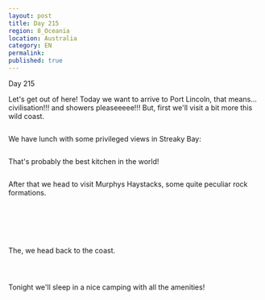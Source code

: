 ```yaml
---
layout: post
title: Day 215
region: 8_Oceania
location: Australia
category: EN
permalink:
published: true
---
```


Day 215

Let's get out of here! Today we want to arrive to Port Lincoln, that means... civilisation!!! and showers pleaseeeee!!! But, first we'll visit a bit more this wild coast.

<p><a
href="https://lh3.googleusercontent.com/Mq2oKe9qtp0buck43O-evM6Th5awU75AUB43PKe03WDPBxO93nxk5X48r9b1FJgyav8zDLk33NrImV7IfJGyjGSu9dbSk1xM81J7Y8RYNdcTffbhCE10JVTxbtblwjMcifyYx_adYop94nQi8cayNhsJUoLbrGStY8EA7PqeB3vISftSqxTOo_5hxVPpF5PrfxWlC919qIKRxspT4L6uIp_ZqOZpw126QobHaUmrnsHcUrR3jmxFULlAHjd7lVO9kVSYXWp5mZ-GGP6XkrW0N-u_QWNx86De3Fi1q5x51hVoes73ygoqoVe3tKj_XMDN7iLmOLuQWoiY7oXHP7eTyii8kUo14WW3LQlnpKiM0CIj6DtISQFvV2yh1KqUn6o2uYvytB-yDx6F5m3o6eGREfH9miUxkfW5uQKaj16_Gq4G9vzQRtY71SPnB1JCekLloEOTcBuWW2U7mQE2TP02s8_OLs-HWrpYvbg6dfVSRq8N-ihOZPClCo7GRI0oyzHGnnR_-PPfLIJbHwGGqx1dPBLW5cecDBWUjGMhk-e9mvX1gsPkJEYLkLgZx_RPmXt8TyDw2PyOujzWosnjZTFyjOVrsXyCzbDA0ztedftnnlQQrA6wQZxzTZ3iPKwnnNGuOImeDYNVVJXYy2hhTiSSa0i6TpmLN0bhRaSAjHxVVBywzH8-mYUGKTunm56OngSdu7KUuqrOl__VBS3QQyK1aUpw=w836-h627-no"><img 
src="https://lh3.googleusercontent.com/Mq2oKe9qtp0buck43O-evM6Th5awU75AUB43PKe03WDPBxO93nxk5X48r9b1FJgyav8zDLk33NrImV7IfJGyjGSu9dbSk1xM81J7Y8RYNdcTffbhCE10JVTxbtblwjMcifyYx_adYop94nQi8cayNhsJUoLbrGStY8EA7PqeB3vISftSqxTOo_5hxVPpF5PrfxWlC919qIKRxspT4L6uIp_ZqOZpw126QobHaUmrnsHcUrR3jmxFULlAHjd7lVO9kVSYXWp5mZ-GGP6XkrW0N-u_QWNx86De3Fi1q5x51hVoes73ygoqoVe3tKj_XMDN7iLmOLuQWoiY7oXHP7eTyii8kUo14WW3LQlnpKiM0CIj6DtISQFvV2yh1KqUn6o2uYvytB-yDx6F5m3o6eGREfH9miUxkfW5uQKaj16_Gq4G9vzQRtY71SPnB1JCekLloEOTcBuWW2U7mQE2TP02s8_OLs-HWrpYvbg6dfVSRq8N-ihOZPClCo7GRI0oyzHGnnR_-PPfLIJbHwGGqx1dPBLW5cecDBWUjGMhk-e9mvX1gsPkJEYLkLgZx_RPmXt8TyDw2PyOujzWosnjZTFyjOVrsXyCzbDA0ztedftnnlQQrA6wQZxzTZ3iPKwnnNGuOImeDYNVVJXYy2hhTiSSa0i6TpmLN0bhRaSAjHxVVBywzH8-mYUGKTunm56OngSdu7KUuqrOl__VBS3QQyK1aUpw=w836-h627-no" class="oversize" alt=""></a></p>

We have lunch with some privileged views in Streaky Bay:

<p><a
href="https://lh3.googleusercontent.com/whixAqiXJ3YJNpHhDERgIYlZcIu6Wyx1Bki15RkR1gQFV9g3Vo1oogs7nLumyfPa0d4kXiopTWGMoOHOO4F_GIMJ3iUthm9KvBn3rTQsWQcQVW2AU_T0phJeFEofc2jRzX1176TFVNCmfrfxO-F0Bng_d2lw_Ml-EnJJ32U5W1kAVVcmalGtAe4AjhtfMEeYX9UNrgprTz7VHTroqu1agU6QNp8u0aKw-yg_UwUGxOLJxdPIsztDryR-WeG1M92dn63D8XXBzwNO8r-ptDsis8uadsekOVMWW40aUNSSH7Ojk8rG_yF6sfBY5bB0umayyWHqS8dsX0pdHPJvn4UJy9FEsQgwP_hjKyuP7u1vKjv8bJbI--SAWgYDt2lHDWHZd-R8cSYkbOYyvTomXrqHsy8OoTJtj1xebPM1OEusbupERS0618GvUcm1tQrL5HOqZqJ9_jOuXybXi_8nN9WPSNpkM22V2EcEOQTh-YDKHN2iq-6Hg-XY6e47oNcZzYy5ET0xDY1FKIiLVPuGhHnq7Ht7Obyv_ziqvhanujV5_ITJPZSeAGxFvgXbzMXZ4zTEAVuERI55Gq1A3Mk14zCelYCJHejCd0LXejVT2vD-i-rP2vKyMyYzRDRSzMvU94mUtVtSU_wCkQNxEqbHJwCBkfhZsC0A5SKEhFUNYusm1yXFi0YHfFs2pSUOz8AfILj-sAAMbaioe5qM9NUarR5pn7lj=w836-h627-no"><img 
src="https://lh3.googleusercontent.com/whixAqiXJ3YJNpHhDERgIYlZcIu6Wyx1Bki15RkR1gQFV9g3Vo1oogs7nLumyfPa0d4kXiopTWGMoOHOO4F_GIMJ3iUthm9KvBn3rTQsWQcQVW2AU_T0phJeFEofc2jRzX1176TFVNCmfrfxO-F0Bng_d2lw_Ml-EnJJ32U5W1kAVVcmalGtAe4AjhtfMEeYX9UNrgprTz7VHTroqu1agU6QNp8u0aKw-yg_UwUGxOLJxdPIsztDryR-WeG1M92dn63D8XXBzwNO8r-ptDsis8uadsekOVMWW40aUNSSH7Ojk8rG_yF6sfBY5bB0umayyWHqS8dsX0pdHPJvn4UJy9FEsQgwP_hjKyuP7u1vKjv8bJbI--SAWgYDt2lHDWHZd-R8cSYkbOYyvTomXrqHsy8OoTJtj1xebPM1OEusbupERS0618GvUcm1tQrL5HOqZqJ9_jOuXybXi_8nN9WPSNpkM22V2EcEOQTh-YDKHN2iq-6Hg-XY6e47oNcZzYy5ET0xDY1FKIiLVPuGhHnq7Ht7Obyv_ziqvhanujV5_ITJPZSeAGxFvgXbzMXZ4zTEAVuERI55Gq1A3Mk14zCelYCJHejCd0LXejVT2vD-i-rP2vKyMyYzRDRSzMvU94mUtVtSU_wCkQNxEqbHJwCBkfhZsC0A5SKEhFUNYusm1yXFi0YHfFs2pSUOz8AfILj-sAAMbaioe5qM9NUarR5pn7lj=w836-h627-no" class="oversize" alt=""></a></p>

That's probably the best kitchen in the world!

<p><a
href="https://lh3.googleusercontent.com/_WjgrFF4kQAmG49pkIUThw_yLCtcoQdUcExGFv8Ami5tILDEzltNPtlKWtp4kxil45gDyUxVAuSwfIzgBG742Atubdyj3Sw7Io3PuUCJrBb9kfpvv3XkYiqQ_Bem2X5olwxRNZWDB1CuD4IzHtE1zahP6gEe1GIAaLhqUvYfhMGMaoUPIKzfukWJP6ZXG39a6gE-Mkm8eHlEr39qDYBX7jSbQKZnF-MUXkZbK6J-uwOj_E_UbXWLADVEt9l-djbFhGq14Ga6BSKD8qiFTfCeYb8bBC3BiRmY_ZJ6aMVGxU6YbnaYzKhC74zjOtHSaU3RBPtdXDpeMIiWQ7j7ed9D3VSep3XQswGIN182KGhq1GJu_No753P9z6_N3_WJPujpxFYxkg29ULEOnRC2D8mKdkuj0DM_Q81OM9NyEfO4AVNqYUvH-L5sSaqNSiFuXj3RFImLsQoNItBzoubD5z3cMgwBsvEm4yN7VV1_En5ax3rNfqXfanQzxcxfr5uFnAMw5GZx43HTfYg2exqQ5WZKLNjbMyDT7m-E5cbhKdU7BDBEFs1RcoLgm2qcD_ST0UPZRV_xzdU8qCEamfEiadaoLxFiycPubmnKLxvX5Ak33flvlSt9XunraCVy1c0Bo8SgcWzgVjYD-44cYI92TMbPszTtmD0ksihmsW496C_9Kkp_jw-EZTjjeSj5WAlnzhchJwkB1l6bwLZOGQ7pgXKAY8C5=w669-h502-no"><img 
src="https://lh3.googleusercontent.com/_WjgrFF4kQAmG49pkIUThw_yLCtcoQdUcExGFv8Ami5tILDEzltNPtlKWtp4kxil45gDyUxVAuSwfIzgBG742Atubdyj3Sw7Io3PuUCJrBb9kfpvv3XkYiqQ_Bem2X5olwxRNZWDB1CuD4IzHtE1zahP6gEe1GIAaLhqUvYfhMGMaoUPIKzfukWJP6ZXG39a6gE-Mkm8eHlEr39qDYBX7jSbQKZnF-MUXkZbK6J-uwOj_E_UbXWLADVEt9l-djbFhGq14Ga6BSKD8qiFTfCeYb8bBC3BiRmY_ZJ6aMVGxU6YbnaYzKhC74zjOtHSaU3RBPtdXDpeMIiWQ7j7ed9D3VSep3XQswGIN182KGhq1GJu_No753P9z6_N3_WJPujpxFYxkg29ULEOnRC2D8mKdkuj0DM_Q81OM9NyEfO4AVNqYUvH-L5sSaqNSiFuXj3RFImLsQoNItBzoubD5z3cMgwBsvEm4yN7VV1_En5ax3rNfqXfanQzxcxfr5uFnAMw5GZx43HTfYg2exqQ5WZKLNjbMyDT7m-E5cbhKdU7BDBEFs1RcoLgm2qcD_ST0UPZRV_xzdU8qCEamfEiadaoLxFiycPubmnKLxvX5Ak33flvlSt9XunraCVy1c0Bo8SgcWzgVjYD-44cYI92TMbPszTtmD0ksihmsW496C_9Kkp_jw-EZTjjeSj5WAlnzhchJwkB1l6bwLZOGQ7pgXKAY8C5=w669-h502-no" class="oversize" alt=""></a></p>

After that we head to visit Murphys Haystacks, some quite peculiar rock formations.

<p><a
href="https://lh3.googleusercontent.com/SdRdA5VZT9HXhBY8YWtsG8-6Kjp0b-AVtGYzWDDe8r3MJ0s6fisPS84hWasBz-Y7cLF9yJUWs8b1DnLjcjPtgTCFR__Cl2eJqcuOLH93qJg9aYW0uduChKZmViP-H8hXwiEbTMZKbbuyaK_PUq5OLGBBqtgsURLV1kREEEGZbvHfPVPm6b0y_lubG9fUHrRWPBgO0Q31brm2BvSeZR-a_O1G0BnqtmrMXQpG6lN371vO7pZwvN4uz7CoWrrRDQu2IJodXJXDzlGPy9jVQqktQGAZkoYUULnb-M6Tyj7AHNdAjdI6g12TK_2CW3u2s0mfN1olgDeS8eASVc1H9YlgrGfKf0Enrclm7CJcYSioHwe2Yt4sXh93rWXfPFY0jLYIEL6-f5Eisf3uTUIyhWJofzELPzAnELmPfsvBcrm6d4gCt7q9Vu82jp37N6K3VublmkEHdorPUll5S50_08v71Z2bnIGbDgRW4m1ZD4fhf9wMhRrNWVl5oC8-3CJYtTREyk2Lk5SvOPuFW003RxzvpqLfqQaf_-wyDM87JZiKTRArxSuU1Kj4JAgrECTU1xF852H-sWK8AADHWnvgcnFJzxU5yssRNiPqU8s4TpxOGPTxbMpydGDLBTRq0_kDhNjLPEq4dGcdroCB71b7KqvGzEx5YCWNkzOlC-UTz1PHRuznXW5Wig-6kaukOnzdM0Si5LvZJxVn6gBtB9vkOzgzFnXM=w836-h627-no"><img 
src="https://lh3.googleusercontent.com/SdRdA5VZT9HXhBY8YWtsG8-6Kjp0b-AVtGYzWDDe8r3MJ0s6fisPS84hWasBz-Y7cLF9yJUWs8b1DnLjcjPtgTCFR__Cl2eJqcuOLH93qJg9aYW0uduChKZmViP-H8hXwiEbTMZKbbuyaK_PUq5OLGBBqtgsURLV1kREEEGZbvHfPVPm6b0y_lubG9fUHrRWPBgO0Q31brm2BvSeZR-a_O1G0BnqtmrMXQpG6lN371vO7pZwvN4uz7CoWrrRDQu2IJodXJXDzlGPy9jVQqktQGAZkoYUULnb-M6Tyj7AHNdAjdI6g12TK_2CW3u2s0mfN1olgDeS8eASVc1H9YlgrGfKf0Enrclm7CJcYSioHwe2Yt4sXh93rWXfPFY0jLYIEL6-f5Eisf3uTUIyhWJofzELPzAnELmPfsvBcrm6d4gCt7q9Vu82jp37N6K3VublmkEHdorPUll5S50_08v71Z2bnIGbDgRW4m1ZD4fhf9wMhRrNWVl5oC8-3CJYtTREyk2Lk5SvOPuFW003RxzvpqLfqQaf_-wyDM87JZiKTRArxSuU1Kj4JAgrECTU1xF852H-sWK8AADHWnvgcnFJzxU5yssRNiPqU8s4TpxOGPTxbMpydGDLBTRq0_kDhNjLPEq4dGcdroCB71b7KqvGzEx5YCWNkzOlC-UTz1PHRuznXW5Wig-6kaukOnzdM0Si5LvZJxVn6gBtB9vkOzgzFnXM=w836-h627-no" class="oversize" alt=""></a></p>

<p><a
href="https://lh3.googleusercontent.com/MNota4ml9B4AE4Ps1MdJculQOzBm-rs2YxGQu-N7gqHyEyoEeM1lMTTbepeeBEPUVdaLqmHi1_P-VzUDE5xcl6Gc9WSiGlB7nbrC7hP5XTrdmAFjtT1g2A0pPT2K6a9UqdU6PPG92477TRqBkovLKDTPvCAEWLx06TIPfeR5Rw8q-vbOhVFJsBcXBUxhj3I3jN8sSew_RTZZmKLfYEp6XV985dE1f59f7YSijDCauVuuwUjlCWqsEflf-_lsW5mFRqSz6tw3nFl3A7IkUxdaEMwvT7-bUolInFVGNmIVr-ZqKm81xOg79GvdpY7aXEzaGyK-Cbeqb20vO5XpE_HHkIPaQofibxyqGiw0jeYtdUFvguKCGYyqeXT0QBfNMaxn6ehTkFpFpqfKlp5y6gm3XcGB2NYIBNvXO-fosdpRJcvyYvtgP7BTrEepkM79WTUOJbM2rxAR5dAX7jr3CtTvZ-B7RYXJJrTNcVpQFG8HPcl85eXz2GAx5fUboPPwohnpYk-3q0aH6jhtxkl_-ptHj5smXKwL4f3ghQacR1se7uMbmKsSwavuMotjtN7YBI8NQ4M6FZu30CItHtaenUcgBs8S42IawiSt6CrbTUPFkHpAvC20idS08ocnnXsBjME_ZGpoO0N9yUOh1Kxde9DHJGsGH-ITGP8JydUx16KnQD0TXvyRs0LuPOp7-a8O0a14rb0o2MT8Nul9D_BhElpmvQ06=w836-h627-no"><img 
src="https://lh3.googleusercontent.com/MNota4ml9B4AE4Ps1MdJculQOzBm-rs2YxGQu-N7gqHyEyoEeM1lMTTbepeeBEPUVdaLqmHi1_P-VzUDE5xcl6Gc9WSiGlB7nbrC7hP5XTrdmAFjtT1g2A0pPT2K6a9UqdU6PPG92477TRqBkovLKDTPvCAEWLx06TIPfeR5Rw8q-vbOhVFJsBcXBUxhj3I3jN8sSew_RTZZmKLfYEp6XV985dE1f59f7YSijDCauVuuwUjlCWqsEflf-_lsW5mFRqSz6tw3nFl3A7IkUxdaEMwvT7-bUolInFVGNmIVr-ZqKm81xOg79GvdpY7aXEzaGyK-Cbeqb20vO5XpE_HHkIPaQofibxyqGiw0jeYtdUFvguKCGYyqeXT0QBfNMaxn6ehTkFpFpqfKlp5y6gm3XcGB2NYIBNvXO-fosdpRJcvyYvtgP7BTrEepkM79WTUOJbM2rxAR5dAX7jr3CtTvZ-B7RYXJJrTNcVpQFG8HPcl85eXz2GAx5fUboPPwohnpYk-3q0aH6jhtxkl_-ptHj5smXKwL4f3ghQacR1se7uMbmKsSwavuMotjtN7YBI8NQ4M6FZu30CItHtaenUcgBs8S42IawiSt6CrbTUPFkHpAvC20idS08ocnnXsBjME_ZGpoO0N9yUOh1Kxde9DHJGsGH-ITGP8JydUx16KnQD0TXvyRs0LuPOp7-a8O0a14rb0o2MT8Nul9D_BhElpmvQ06=w836-h627-no" class="oversize" alt=""></a></p>

<p><a
href="https://lh3.googleusercontent.com/YCjcBYUSMq5Z6i7MlhLGk-btDISYQGd6epse6ZxGHRymFCdYDwuoWRsFPsvo9FUpVyFW58eufk-RkrUURbkMIEVnNkSkCdrhzCbrlCHbQq5efDSqJ7UZ_fOuIWKB_xb8w_nuM9CB_-JBXnvdrApxDzC3o_OVC2RMmw4RLPWtiC6mq80g83Toioh9VkVxhjQCUc9J8g2C3MSBknrQoe3kzidHU2XgtZiiyqhJABLk6RiFtikUpG75-VGntIRS2wUlEB8pq58ak4zIMJqWYauNxp7vTDn6DzhB4HfzeR3ahlxT0M4w_nrDV_iziSXWZ1v2r5ooka_9fMJzDBorYJ2Z_beuRA49X5t9RKctzC3INnk99AtLsjp06hoCxWhN1cs2V62ZgwNZP2TaW_AnVELKTpElWPGC36rP_XFKP1vjzAohY1IBHz3p5DCHkA02uxc8dzLHC5qqElT3jscvufx59cOQs26zTNiBJxb-IXfeQSrXsU_X5dpO7gowRT10t-h9cr9qflZGLYorT1Xz4it9h1oKrfKoDW04o4JqNluXRAC69OCFz2ZKo-xcW1hw_4JpHu5Nl-9l2q0gKAQJPlGatze3V43NgavYQUmAGOEj30sFk5eWhC_g2mWlvjDzhQcI79rV47JSlR0yNKt_qothJ-1B_9a5rBCFea04nHPhMSYNuvy5HHTeYqPk6CMY1lA-Q7R5M1D9JqUSm4sSkLB4Hvgz=w669-h502-no"><img 
src="https://lh3.googleusercontent.com/YCjcBYUSMq5Z6i7MlhLGk-btDISYQGd6epse6ZxGHRymFCdYDwuoWRsFPsvo9FUpVyFW58eufk-RkrUURbkMIEVnNkSkCdrhzCbrlCHbQq5efDSqJ7UZ_fOuIWKB_xb8w_nuM9CB_-JBXnvdrApxDzC3o_OVC2RMmw4RLPWtiC6mq80g83Toioh9VkVxhjQCUc9J8g2C3MSBknrQoe3kzidHU2XgtZiiyqhJABLk6RiFtikUpG75-VGntIRS2wUlEB8pq58ak4zIMJqWYauNxp7vTDn6DzhB4HfzeR3ahlxT0M4w_nrDV_iziSXWZ1v2r5ooka_9fMJzDBorYJ2Z_beuRA49X5t9RKctzC3INnk99AtLsjp06hoCxWhN1cs2V62ZgwNZP2TaW_AnVELKTpElWPGC36rP_XFKP1vjzAohY1IBHz3p5DCHkA02uxc8dzLHC5qqElT3jscvufx59cOQs26zTNiBJxb-IXfeQSrXsU_X5dpO7gowRT10t-h9cr9qflZGLYorT1Xz4it9h1oKrfKoDW04o4JqNluXRAC69OCFz2ZKo-xcW1hw_4JpHu5Nl-9l2q0gKAQJPlGatze3V43NgavYQUmAGOEj30sFk5eWhC_g2mWlvjDzhQcI79rV47JSlR0yNKt_qothJ-1B_9a5rBCFea04nHPhMSYNuvy5HHTeYqPk6CMY1lA-Q7R5M1D9JqUSm4sSkLB4Hvgz=w669-h502-no" class="oversize" alt=""></a></p>

<p><a
href="https://lh3.googleusercontent.com/0gYKUK94JKby_o35Ebfhz5VsFt5Zvbly03e153hG601vOtFC6OBwh2EF_YB1vfMN4qXx61Edaua1JGXQE997M-WRyYznD_XwaYYEZezfF6ccWpyl2kHkQr_2NXmtmvbX4429f0zO-ONWoP2D9oZF4bs89Z1MsurdhtPcAZnT8ml2dqGkQN7mzE5HTAIEu6RRK3b-gvnxVObMMCZiwCqOR1o5AiiPosPVDiu5fpOLfwiLbuvCP5t4Eq48MJm4ePgv4ftgXJAa89TcEkzr6T3slYcqaz4AAEpZ_TWM7vXPKinr2KxHmg-L7mLUnVqH45uKxjOlAZaLSvmNUtd6PHACunjEyr61NtwaQ0fMivK_7ZmTCbQ2WUAOTVu64K7px29ekjnZWlaATl-Ix7RUwkrC01UyFUscivQTixjIv1yREePBtE0HOnd0eZI_YwMNScSYGE3tnBF-ovwPXX_Cs37g0uLVUh9sOgK1PIFbA8S2kAgr_M09AFCKCr300IpVTwSPsyxi9XJivQIos9q2zJrLudTiX6llC9TguX1McT70XE__-AdsBijw_1k2JNibQJzPI31c-4G2YZCqp9XC-vBR8-RMpBQTjFF9R3NzgiruD5_yOmihEO84DRL5_I5LeuEuDQGFhWPD0Tavksr2ScJ0q0gkZK1H4e5egBWAcH5bCxyfOVciho64wosyX_rywlF7Dn6mSR5odapgueEeMWRyQBnC=w836-h627-no"><img 
src="https://lh3.googleusercontent.com/0gYKUK94JKby_o35Ebfhz5VsFt5Zvbly03e153hG601vOtFC6OBwh2EF_YB1vfMN4qXx61Edaua1JGXQE997M-WRyYznD_XwaYYEZezfF6ccWpyl2kHkQr_2NXmtmvbX4429f0zO-ONWoP2D9oZF4bs89Z1MsurdhtPcAZnT8ml2dqGkQN7mzE5HTAIEu6RRK3b-gvnxVObMMCZiwCqOR1o5AiiPosPVDiu5fpOLfwiLbuvCP5t4Eq48MJm4ePgv4ftgXJAa89TcEkzr6T3slYcqaz4AAEpZ_TWM7vXPKinr2KxHmg-L7mLUnVqH45uKxjOlAZaLSvmNUtd6PHACunjEyr61NtwaQ0fMivK_7ZmTCbQ2WUAOTVu64K7px29ekjnZWlaATl-Ix7RUwkrC01UyFUscivQTixjIv1yREePBtE0HOnd0eZI_YwMNScSYGE3tnBF-ovwPXX_Cs37g0uLVUh9sOgK1PIFbA8S2kAgr_M09AFCKCr300IpVTwSPsyxi9XJivQIos9q2zJrLudTiX6llC9TguX1McT70XE__-AdsBijw_1k2JNibQJzPI31c-4G2YZCqp9XC-vBR8-RMpBQTjFF9R3NzgiruD5_yOmihEO84DRL5_I5LeuEuDQGFhWPD0Tavksr2ScJ0q0gkZK1H4e5egBWAcH5bCxyfOVciho64wosyX_rywlF7Dn6mSR5odapgueEeMWRyQBnC=w836-h627-no" class="oversize" alt=""></a></p>

<p><a
href="https://lh3.googleusercontent.com/u4aD38rEJzd16CVDpZqQ2B9UF0fJGdVUrmq51ahIeI70DV7yO0ZhPgV69agLUBV3mAiqTG7B0rTHgS_isskLItFBjy9I7NUaHosicx2GzAvNn0Xzgv2y6SK08Q7KY1DmKw9NN8EREGcSYkh5_W7BIwH7-F4oe7UK6XXk4t7atOg10XWSX-U5sj5AKMpbC0MfJC7puuXV6pO_1RbURFhtZdB1v7a_yWOO2UpLIrEklkSY7dhW8jYKeR1BNcA09HZKUhk1nKCYC9Cg8Z3EGLr0QjsLatnGs-A-cy1OWd5KHV6wrXb6n6YAbzhxX4BiLixxJMdraKNHsFWufFXXcX4pkI4VSfNWEz_9-7B_ysJrM29ch7NigpiL9LTBB0khHgyA4r6f1Skw7BPQuwSqracuoUv_etXwNuC82H57gLBF4jD5w_JOE8NxMrqD9FLSVIeV47DhHuRVP-FtLiXatIMxSlkIBc-rXkkf72v5T-prpxLroajQAzVqVrkw6G0lO_73pSUguTvCD67Cardio_rcG6lxsUGzW4McKNEiOyI4_Tz7PmAD6Dm05Gj7J6wGtuKcCUPZhLgdacFcaZV1Nauwvso8IfnEz5KgakKp1BicoG_Gx16klscDlR2-Is7e_P7qnU-IsHk4viFEev5dOiwYLp5-DsB5RQyUHDNbxY27Z3yFuLfczfYCFHM2y_FiiKzTq92qtwSzuJdbvE30VGySQM11=w669-h502-no"><img 
src="https://lh3.googleusercontent.com/u4aD38rEJzd16CVDpZqQ2B9UF0fJGdVUrmq51ahIeI70DV7yO0ZhPgV69agLUBV3mAiqTG7B0rTHgS_isskLItFBjy9I7NUaHosicx2GzAvNn0Xzgv2y6SK08Q7KY1DmKw9NN8EREGcSYkh5_W7BIwH7-F4oe7UK6XXk4t7atOg10XWSX-U5sj5AKMpbC0MfJC7puuXV6pO_1RbURFhtZdB1v7a_yWOO2UpLIrEklkSY7dhW8jYKeR1BNcA09HZKUhk1nKCYC9Cg8Z3EGLr0QjsLatnGs-A-cy1OWd5KHV6wrXb6n6YAbzhxX4BiLixxJMdraKNHsFWufFXXcX4pkI4VSfNWEz_9-7B_ysJrM29ch7NigpiL9LTBB0khHgyA4r6f1Skw7BPQuwSqracuoUv_etXwNuC82H57gLBF4jD5w_JOE8NxMrqD9FLSVIeV47DhHuRVP-FtLiXatIMxSlkIBc-rXkkf72v5T-prpxLroajQAzVqVrkw6G0lO_73pSUguTvCD67Cardio_rcG6lxsUGzW4McKNEiOyI4_Tz7PmAD6Dm05Gj7J6wGtuKcCUPZhLgdacFcaZV1Nauwvso8IfnEz5KgakKp1BicoG_Gx16klscDlR2-Is7e_P7qnU-IsHk4viFEev5dOiwYLp5-DsB5RQyUHDNbxY27Z3yFuLfczfYCFHM2y_FiiKzTq92qtwSzuJdbvE30VGySQM11=w669-h502-no" class="oversize" alt=""></a></p>

<p><a
href="https://lh3.googleusercontent.com/_xvmEU3wWFD_eKfQRhdMqpxtqifhN7FdwTwu2O-bb3k8NBx_8kO_uWo5NDNLC3h3GKWAlmPvJb9xj_xJf19ATxeFy-pJTzoyqE8lXef_dIg54EjY2832eEgwoJRwftHTyCkIVWAe14raGbklkCJzUQB17vCqtqIMh19IXm3Ibl9lkDmoFfFVvbI_X0c7jWOXthBZIzML2-c-M0D5Fh_ul2l89xFKs-pouLwY8qgBTZGXS0aQAqXsmg9aJmR3AS2xuWhQWV1k2SlM60PhklNst3Jbk7S5ppjIOUrcMCi_sAC7-n0le-MORGjruVpOXboIdyzXPz1mX38Rg4Q2_zS7xI3mfp21mU6Mo5fcWyfzWrL1NC1FWg09EE1vSVEcHYToDr86aPRr6T1Dugov_NKX2Gi5EqOuXyYQEnmu6pEnzK479xM1xT6nccyFghgQQsPXtTUsck2ydpyjPmweZFjHqq11Jn6K7w1jlaiV1MOuW86Hb-1DLwnu2D6pnpHFc4P5SGrEL-3mABsBRH5ct4eN8r4xyNxqVK1QO819-CCaEC6BuCQsPWGgco6I6IVYeAqiTscZHNotiwqbb_JUC1j0Zz90-Kden2WRnfSPIncaFwe-G8nS1adrORksIsEyI7jOiWZCBqvrYYJb4A7R46nVl_WtatMkSNK6JDCkLddHTMvOY_AhzI9gxCzOevHWfIuPGKrPznN6k29rp618j5Ioms67=w669-h502-no"><img 
src="https://lh3.googleusercontent.com/_xvmEU3wWFD_eKfQRhdMqpxtqifhN7FdwTwu2O-bb3k8NBx_8kO_uWo5NDNLC3h3GKWAlmPvJb9xj_xJf19ATxeFy-pJTzoyqE8lXef_dIg54EjY2832eEgwoJRwftHTyCkIVWAe14raGbklkCJzUQB17vCqtqIMh19IXm3Ibl9lkDmoFfFVvbI_X0c7jWOXthBZIzML2-c-M0D5Fh_ul2l89xFKs-pouLwY8qgBTZGXS0aQAqXsmg9aJmR3AS2xuWhQWV1k2SlM60PhklNst3Jbk7S5ppjIOUrcMCi_sAC7-n0le-MORGjruVpOXboIdyzXPz1mX38Rg4Q2_zS7xI3mfp21mU6Mo5fcWyfzWrL1NC1FWg09EE1vSVEcHYToDr86aPRr6T1Dugov_NKX2Gi5EqOuXyYQEnmu6pEnzK479xM1xT6nccyFghgQQsPXtTUsck2ydpyjPmweZFjHqq11Jn6K7w1jlaiV1MOuW86Hb-1DLwnu2D6pnpHFc4P5SGrEL-3mABsBRH5ct4eN8r4xyNxqVK1QO819-CCaEC6BuCQsPWGgco6I6IVYeAqiTscZHNotiwqbb_JUC1j0Zz90-Kden2WRnfSPIncaFwe-G8nS1adrORksIsEyI7jOiWZCBqvrYYJb4A7R46nVl_WtatMkSNK6JDCkLddHTMvOY_AhzI9gxCzOevHWfIuPGKrPznN6k29rp618j5Ioms67=w669-h502-no" class="oversize" alt=""></a></p>

The, we head back to the coast.

<p><a
href="https://lh3.googleusercontent.com/Y_ULOr9FJ2jv1EQEbLYg7JWOTqiNF64KOmKybttLhOb78fE0QBnc4WpYSv9K--vBbJ3Q6S63UBvx2RTdxz7yddk-_NPINpKXWi9bmkbpFN01ES4uT9qeMNEQ2IkHCAjRa1NdB6OlHS8ii1F5hypO3qBkqusCYmqhWusdCWFr9ANbpMUyPaTFu5yUqiAC6WluM_qvmYX1iUZwkamhEsW4rEVHCnN-6sROYZIBQER0QerRlRGKTtGxNbvjL_ROyXswt67O-BSJt6gmo46Uhdyw7cD4cDjD5gc7Y9IvtLDvPPu7Fx5ZGa8356ORaX1j8fB2Fdy-5snG7sX3n-IZuZbDRCUBbey6hm0n8u5w9mb7SQVflrnwJWsczr6sPuP0CJ2qpkiXsIJphHI6cZHyIZbbWENrlvX0mvA_1Q3s4NzECTYOaGEvBU3S4k1Ro7Hng-GFeNn-D754qOOjV0sauZpbLbvqW4yjT0SiWxVJTYhAi9KN0O-JR-U4eyEauS6F_H7nSAonBiqKLHDdfT3JirmvOQAsftWzcXHHUefugZ5jXIBYUNrQpGydfGQs030w1h2aoNVF9liCdU0wKUMKTppy4yv60AWPoEBM8QUZVqpiyvZ-vaJs1cm42fvBm678v4TQnTSgjMKkLbMAI2_R5nwoA16QAgPYT3CKwWHTXq8hdYjzN8zTKmbeiFOAiHVaGkPYXrufdPi5OjxeYSxOMRVG57xD=w669-h502-no"><img 
src="https://lh3.googleusercontent.com/Y_ULOr9FJ2jv1EQEbLYg7JWOTqiNF64KOmKybttLhOb78fE0QBnc4WpYSv9K--vBbJ3Q6S63UBvx2RTdxz7yddk-_NPINpKXWi9bmkbpFN01ES4uT9qeMNEQ2IkHCAjRa1NdB6OlHS8ii1F5hypO3qBkqusCYmqhWusdCWFr9ANbpMUyPaTFu5yUqiAC6WluM_qvmYX1iUZwkamhEsW4rEVHCnN-6sROYZIBQER0QerRlRGKTtGxNbvjL_ROyXswt67O-BSJt6gmo46Uhdyw7cD4cDjD5gc7Y9IvtLDvPPu7Fx5ZGa8356ORaX1j8fB2Fdy-5snG7sX3n-IZuZbDRCUBbey6hm0n8u5w9mb7SQVflrnwJWsczr6sPuP0CJ2qpkiXsIJphHI6cZHyIZbbWENrlvX0mvA_1Q3s4NzECTYOaGEvBU3S4k1Ro7Hng-GFeNn-D754qOOjV0sauZpbLbvqW4yjT0SiWxVJTYhAi9KN0O-JR-U4eyEauS6F_H7nSAonBiqKLHDdfT3JirmvOQAsftWzcXHHUefugZ5jXIBYUNrQpGydfGQs030w1h2aoNVF9liCdU0wKUMKTppy4yv60AWPoEBM8QUZVqpiyvZ-vaJs1cm42fvBm678v4TQnTSgjMKkLbMAI2_R5nwoA16QAgPYT3CKwWHTXq8hdYjzN8zTKmbeiFOAiHVaGkPYXrufdPi5OjxeYSxOMRVG57xD=w669-h502-no" class="oversize" alt=""></a></p>

<p><a
href="https://lh3.googleusercontent.com/9ckrcOXcYCNGPZhz_pfCazpBymjSekDX1eSdV0Xu5wd9wfBblU3wYiWgpNVRdOp5yHMQaGeyNttCYeVk5KkxwlHovHNnJpiHpHtRBBTajOYvCCArMtzz7x3UxhFrfytslqFYJreGLZq1hOxNuxU12KM8NtLgkdTgoW4Ks5QWaTSLuo9vgISaxxBHsk2rtlwJ3duiwkw1u5-oBdn9BNIj0lta6WI-7QScW9dBfiwQHrkLMEaH3xzyi74rYnZKCfkqqru1JbDKN7Gd_gxZBbW-NkyMYIXlbeAKc86YGy-ZVLsYfnrnATm-T3jZccS-W-NLWfT1SrC_znPeCnFtX1z8KhPYVlZobP0kpNok5qTRWpQ0IdcYAnzVni_asXVazDptwCrrbWBlK4em3Q6rn-Q7b4RNOD9yaPMpelNZKJHXakWeX9-vBfWcU28ZFTSz75b8sCz9zvG6bzL5iBOg0o_bRPuLz5gQ0jkS9gSviesfIqwtvK6UMuw1MRSGvlI5uNKB6wNAwVoGdWCG4XmIJszrQFl-HH77QGGl9S1YciCYwVQsf-cJRS5ANMoQEBWK0AdG_ImFg7pfkaEK3P4PndFG3-qC6S3bFyAi46VshtnX0KXctDtt0zfc755ZLak1oSUMeDh7D1Xj_uqwXT7hNqAedNyohCVLm04paVr-ltGC7apg6ifJ5-P3HLW-zttML68Jq_8Hia7f2qtKavtHmzbkEHss=w836-h627-no"><img 
src="https://lh3.googleusercontent.com/9ckrcOXcYCNGPZhz_pfCazpBymjSekDX1eSdV0Xu5wd9wfBblU3wYiWgpNVRdOp5yHMQaGeyNttCYeVk5KkxwlHovHNnJpiHpHtRBBTajOYvCCArMtzz7x3UxhFrfytslqFYJreGLZq1hOxNuxU12KM8NtLgkdTgoW4Ks5QWaTSLuo9vgISaxxBHsk2rtlwJ3duiwkw1u5-oBdn9BNIj0lta6WI-7QScW9dBfiwQHrkLMEaH3xzyi74rYnZKCfkqqru1JbDKN7Gd_gxZBbW-NkyMYIXlbeAKc86YGy-ZVLsYfnrnATm-T3jZccS-W-NLWfT1SrC_znPeCnFtX1z8KhPYVlZobP0kpNok5qTRWpQ0IdcYAnzVni_asXVazDptwCrrbWBlK4em3Q6rn-Q7b4RNOD9yaPMpelNZKJHXakWeX9-vBfWcU28ZFTSz75b8sCz9zvG6bzL5iBOg0o_bRPuLz5gQ0jkS9gSviesfIqwtvK6UMuw1MRSGvlI5uNKB6wNAwVoGdWCG4XmIJszrQFl-HH77QGGl9S1YciCYwVQsf-cJRS5ANMoQEBWK0AdG_ImFg7pfkaEK3P4PndFG3-qC6S3bFyAi46VshtnX0KXctDtt0zfc755ZLak1oSUMeDh7D1Xj_uqwXT7hNqAedNyohCVLm04paVr-ltGC7apg6ifJ5-P3HLW-zttML68Jq_8Hia7f2qtKavtHmzbkEHss=w836-h627-no" class="oversize" alt=""></a></p>

<p><a
href="https://lh3.googleusercontent.com/plZlyvx3dcZNYKnlSmAAdHUtG5sYp2TuBYLTSKMuWN4rAbi1I03UvEyAaXya-AbYVNUdL428Hl2nWj5lcgtzbyYl1bijlRsjAuvxymm-iEQk8cJFIL_kmsu-7Q8m1u2hLocw4mPRsmP6uHVMQoDOMM6mIxe42ITXfAbq1ibiQcMNvF3qXUgDnnuW6h5AcY9Rgw4Wtdw4_DVNrEtmjnt_7TGbZqDVFYbC92l5YAxIWV_28e6dpwk9zUwY90XqiPD3dzeM5QeRpqquYlrWI4aMLH2BpFtNiyj5vqu7yfga0_-mOmznon3zb_pl7itDCXaQZcqStho0xHjxu1dlGgoFUuKqTewtmGimqMe8xuzOiU99NP5x995ojZfF5VO1Ho6rmD2Qr2XkEDo_O3lG3JQb0-I8uq_ZbH9Et0f8sO_F5NfLlniKhUXg8x1YpYbMJxYjic8eIvV7QUDO_cp2pbzcK-Nc0TznHhZMUy_qb3-HjY34unT-WTAujTwI7JjkuRyWV57OdhoXAcm_mMfw8pPUnmMbY1VqtB82LFFBviIZ3BE8Fb-mwjke9aw4DVI8rygyhW5_pA91jrh95cuvbFTmvecBvFnKE7ZLO6yy059kjTbDBCx8Aj_zYMrjPwPQhD3LeNB8mhdLgl2qLJSY2OmedsMUVadVqqqUpMythkMvQ3TqFlqcvn_Yx0yAyT_Z5is50v_lEz40GfQxQqtat8fq9WyT=w836-h627-no"><img 
src="https://lh3.googleusercontent.com/plZlyvx3dcZNYKnlSmAAdHUtG5sYp2TuBYLTSKMuWN4rAbi1I03UvEyAaXya-AbYVNUdL428Hl2nWj5lcgtzbyYl1bijlRsjAuvxymm-iEQk8cJFIL_kmsu-7Q8m1u2hLocw4mPRsmP6uHVMQoDOMM6mIxe42ITXfAbq1ibiQcMNvF3qXUgDnnuW6h5AcY9Rgw4Wtdw4_DVNrEtmjnt_7TGbZqDVFYbC92l5YAxIWV_28e6dpwk9zUwY90XqiPD3dzeM5QeRpqquYlrWI4aMLH2BpFtNiyj5vqu7yfga0_-mOmznon3zb_pl7itDCXaQZcqStho0xHjxu1dlGgoFUuKqTewtmGimqMe8xuzOiU99NP5x995ojZfF5VO1Ho6rmD2Qr2XkEDo_O3lG3JQb0-I8uq_ZbH9Et0f8sO_F5NfLlniKhUXg8x1YpYbMJxYjic8eIvV7QUDO_cp2pbzcK-Nc0TznHhZMUy_qb3-HjY34unT-WTAujTwI7JjkuRyWV57OdhoXAcm_mMfw8pPUnmMbY1VqtB82LFFBviIZ3BE8Fb-mwjke9aw4DVI8rygyhW5_pA91jrh95cuvbFTmvecBvFnKE7ZLO6yy059kjTbDBCx8Aj_zYMrjPwPQhD3LeNB8mhdLgl2qLJSY2OmedsMUVadVqqqUpMythkMvQ3TqFlqcvn_Yx0yAyT_Z5is50v_lEz40GfQxQqtat8fq9WyT=w836-h627-no" class="oversize" alt=""></a></p>

Tonight we'll sleep in a nice camping with all the amenities!
